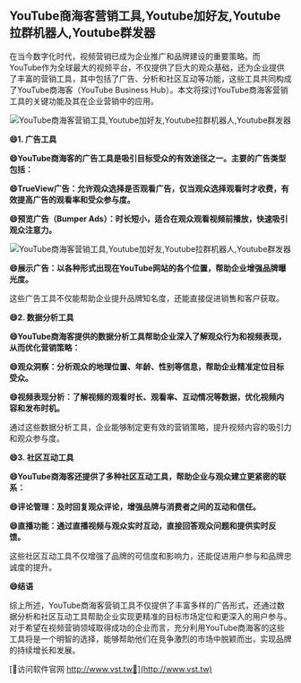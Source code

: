 ## **YouTube商海客营销工具,Youtube加好友,Youtube拉群机器人,Youtube群发器**

在当今数字化时代，视频营销已成为企业推广和品牌建设的重要策略。而YouTube作为全球最大的视频平台，不仅提供了巨大的观众基础，还为企业提供了丰富的营销工具，其中包括了广告、分析和社区互动等功能，这些工具共同构成了YouTube商海客（YouTube Business Hub）。本文将探讨YouTube商海客营销工具的关键功能及其在企业营销中的应用。

 <center><img src="https://vst.tw/MP4/tuiguang/png/4.png" alt="YouTube商海客营销工具,Youtube加好友,Youtube拉群机器人,Youtube群发器"></center>

**😄1. 广告工具**

**😄YouTube商海客的广告工具是吸引目标受众的有效途径之一。主要的广告类型包括：**

**😄TrueView广告：允许观众选择是否观看广告，仅当观众选择观看时才收费，有效提高广告的观看率和受众参与度。**

**😄预览广告（Bumper Ads）：时长短小，适合在观众观看视频前播放，快速吸引观众注意力。**

 <center><img src="https://vst.tw/MP4/tuiguang/png/7.png" alt="YouTube商海客营销工具,Youtube加好友,Youtube拉群机器人,Youtube群发器"></center>

**😄展示广告：以各种形式出现在YouTube网站的各个位置，帮助企业增强品牌曝光度。**

这些广告工具不仅能帮助企业提升品牌知名度，还能直接促进销售和客户获取。

**😄2. 数据分析工具**

**😄YouTube商海客提供的数据分析工具帮助企业深入了解观众行为和视频表现，从而优化营销策略：**

**😄观众洞察：分析观众的地理位置、年龄、性别等信息，帮助企业精准定位目标受众。**

**😄视频表现分析：了解视频的观看时长、观看率、互动情况等数据，优化视频内容和发布时机。**

通过这些数据分析工具，企业能够制定更有效的营销策略，提升视频内容的吸引力和观众参与度。

**😄3. 社区互动工具**

**😄YouTube商海客还提供了多种社区互动工具，帮助企业与观众建立更紧密的联系：**

**😄评论管理：及时回复观众评论，增强品牌与消费者之间的互动和信任。**

**😄直播功能：通过直播视频与观众实时互动，直接回答观众问题和提供实时反馈。**

这些社区互动工具不仅增强了品牌的可信度和影响力，还能促进用户参与和品牌忠诚度的提升。

**😄结语**

综上所述，YouTube商海客营销工具不仅提供了丰富多样的广告形式，还通过数据分析和社区互动工具帮助企业实现更精准的目标市场定位和更深入的用户参与。对于希望在视频营销领域取得成功的企业而言，充分利用YouTube商海客的这些工具将是一个明智的选择，能够帮助他们在竞争激烈的市场中脱颖而出，实现品牌的持续增长和发展。


[👻访问软件官网 http://www.vst.tw👻](http://www.vst.tw)

